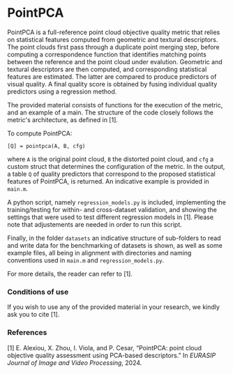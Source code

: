 
# PointPCA

PointPCA is a full-reference point cloud objective quality metric that relies on statistical features computed from geometric and textural descriptors. The point clouds first pass through a duplicate point merging step, before computing a correspondence function that identifies matching points between the reference and the point cloud under evalution. Geometric and textural descriptors are then computed, and corresponding statistical features are estimated. The latter are compared to produce predictors of visual quality. A final quality score is obtained by fusing individual quality predictors using a regression method.

The provided material consists of functions for the execution of the metric, and an example of a main. The structure of the code closely follows the metric's architecture, as defined in [1].

To compute PointPCA:

  `[Q] = pointpca(A, B, cfg)`

where `A` is the original point cloud, `B` the distorted point cloud, and `cfg` a custom struct that determines the configuration of the metric. In the output, a table `Q` of quality predictors that correspond to the proposed statistical features of PointPCA, is returned. An indicative example is provided in `main.m`.

A python script, namely `regression_models.py` is included, implementing the training/testing for within- and cross-dataset validation, and showing the settings that were used to test different regression models in [1]. Please note that adjustements are needed in order to run this script.

Finally, in the folder `datasets` an indicative structure of sub-folders to read and write data for the benchmarking of datasets is shown, as well as some example files, all being in alignment with directories and naming conventions used in `main.m` and `regression_models.py`.

For more details, the reader can refer to [1].


### Conditions of use

If you wish to use any of the provided material in your research, we kindly ask you to cite [1].


### References

[1] E. Alexiou, X. Zhou, I. Viola, and P. Cesar, “PointPCA: point cloud objective quality assessment using PCA-based descriptors.” In *EURASIP Journal of Image and Video Processing*, 2024.
